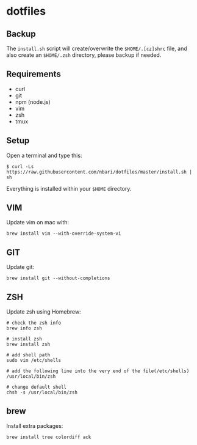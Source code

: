 # dotfiles


Backup
------

The ``install.sh`` script  will create/overwrite the ``$HOME/.[cz]shrc`` file, and
also create an ``$HOME/.zsh`` directory, please backup if needed.

Requirements
------------

* curl
* git
* npm (node.js)
* vim
* zsh
* tmux

Setup
-----

Open a terminal and type this:

    $ curl -Ls https://raw.githubusercontent.com/nbari/dotfiles/master/install.sh | sh

Everything is installed within your ``$HOME`` directory.


VIM
---

Update vim on mac with:

    brew install vim --with-override-system-vi


GIT
---

Update git:

    brew install git --without-completions


ZSH
---

Update zsh using Homebrew:

	# check the zsh info
	brew info zsh

	# install zsh
	brew install zsh

	# add shell path
	sudo vim /etc/shells

	# add the following line into the very end of the file(/etc/shells)
	/usr/local/bin/zsh

	# change default shell
	chsh -s /usr/local/bin/zsh

brew
----

Install extra packages:

    brew install tree colordiff ack
